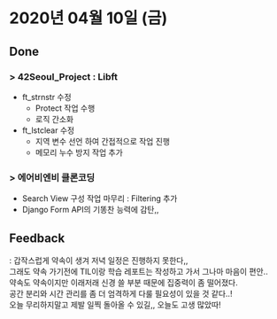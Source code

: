 # 2020년 04월 10일 (금) 

## Done

###  > 42Seoul_Project : Libft

- ft_strnstr 수정
  - Protect 작업 수행
  - 로직 간소화
- ft_lstclear 수정
  - 지역 변수 선언 하여 간접적으로 작업 진행
  - 메모리 누수 방지 작업 추가

### > 에어비엔비 클론코딩

- Search View 구성 작업 마무리 : Filtering 추가
- Django Form API의 기똥찬 능력에 감탄,,

## Feedback

: 갑작스럽게 약속이 생겨 저녁 일정은 진행하지 못한다,,  
그래도 약속 가기전에 TIL이랑 학습 레포트는 작성하고 가서 그나마 마음이 편안..  
약속도 약속이지만 이래저래 신경 쓸 부분 때문에 집중력이 좀 떨어졌다.  
공간 분리와 시간 관리를 좀 더 엄격하게 다룰 필요성이 있을 것 같다..!  
오늘 무리하지말고 제발 일찍 돌아올 수 있길,, 오늘도 고생 많았따!